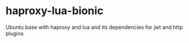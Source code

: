 # haproxy-lua-bionic
Ubuntu base with haproxy and lua and its dependencies for jwt and http plugins
